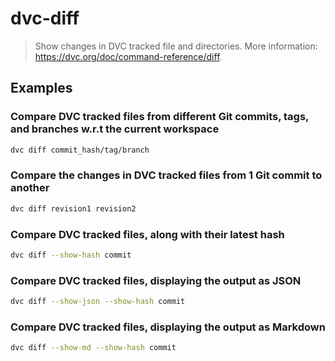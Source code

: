 # dvc-diff

> Show changes in DVC tracked file and directories. More information: <https://dvc.org/doc/command-reference/diff>.

## Examples

### Compare DVC tracked files from different Git commits, tags, and branches w.r.t the current workspace

```bash
dvc diff commit_hash/tag/branch
```

### Compare the changes in DVC tracked files from 1 Git commit to another

```bash
dvc diff revision1 revision2
```

### Compare DVC tracked files, along with their latest hash

```bash
dvc diff --show-hash commit
```

### Compare DVC tracked files, displaying the output as JSON

```bash
dvc diff --show-json --show-hash commit
```

### Compare DVC tracked files, displaying the output as Markdown

```bash
dvc diff --show-md --show-hash commit
```

